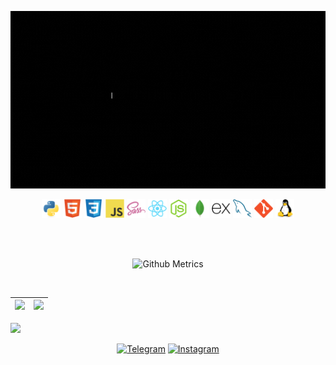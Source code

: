 <p align="center">
  <img src="https://github.com/Mr-Internetix/Mr-Internetix/blob/86de3bfacf3e797f2ed05787127bb703e7eb31d3/images/banner.gif" />
</p>


<p align="center">
<img src=https://raw.githubusercontent.com/devicons/devicon/master/icons/python/python-original.svg alt=python width="30" height="30"/>
<img src=https://raw.githubusercontent.com/devicons/devicon/master/icons/html5/html5-original.svg alt=html5 width="30" height="30"/>
<img src=https://raw.githubusercontent.com/devicons/devicon/master/icons/css3/css3-original.svg alt=css3 width="30" height="30"/>
<img src=https://raw.githubusercontent.com/devicons/devicon/master/icons/javascript/javascript-original.svg alt=javascript width="30" height="30"/>
<img src=https://raw.githubusercontent.com/devicons/devicon/master/icons/sass/sass-original.svg alt=sass width="30" height="30"/>
<img src=https://raw.githubusercontent.com/devicons/devicon/master/icons/react/react-original.svg alt=react width="30" height="30"/>
<img src=https://raw.githubusercontent.com/devicons/devicon/master/icons/nodejs/nodejs-original.svg alt=nodejs width="30" height="30"/>
<img src=https://raw.githubusercontent.com/devicons/devicon/master/icons/mongodb/mongodb-original.svg alt=mongodb width="30" height="30"/>
<img src=https://raw.githubusercontent.com/devicons/devicon/master/icons/express/express-original.svg alt=express width="30" height="30"/>
<img src=https://raw.githubusercontent.com/devicons/devicon/master/icons/mysql/mysql-original.svg alt=express width="30" height="30"/>
<img src=https://raw.githubusercontent.com/devicons/devicon/master/icons/git/git-original.svg alt=git width="30" height="30"/>
<img src=https://raw.githubusercontent.com/devicons/devicon/master/icons/linux/linux-original.svg alt=linux width="30" height="30"/>
</p>

<br><br>

<p align="center">
<img width="500" src="https://metrics.lecoq.io/mr-internetix?template=classic&languages=1&introduction=1&languages.limit=8&languages.sections=most-used&languages.colors=github&languages.threshold=0%25&languages.indepth=false&languages.categories=markup%2C%20programming&languages.recent.categories=markup%2C%20programming&languages.recent.load=300&languages.recent.days=14&introduction.title=true&config.timezone=Asia%2FCalcutta" alt="Github Metrics">
<br>

</p>

<br>

 |![](https://github-readme-stats.vercel.app/api?username=mr-internetix&&show_icons=true&title_color=ffffff&icon_color=bb2acf&text_color=daf7dc&bg_color=151515)|![](https://github-readme-stats.vercel.app/api/top-langs/?username=mr-internetix&layout=compact&theme=tokyonight&langs_count=10)|
|-|-|

![](https://activity-graph.herokuapp.com/graph?username=mr-internetix&theme=redical)
<p align="center">
   <a href="https://www.t.me/mr_internetix"><img title="Telegram" src="https://img.shields.io/badge/Telegram-black?style=for-the-badge&logo=Telegram"></a>
<a href="https://www.instagram.com/mr_internetix"><img title="Instagram" src="https://img.shields.io/badge/INSTAGRAM-purple?style=for-the-badge&logo=instagram"></a>
</p>
 
